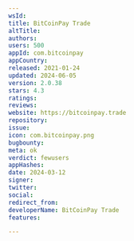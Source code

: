 ```yaml
---
wsId: 
title: BitCoinPay Trade
altTitle: 
authors: 
users: 500
appId: com.bitcoinpay
appCountry: 
released: 2021-01-24
updated: 2024-06-05
version: 2.0.38
stars: 4.3
ratings: 
reviews: 
website: https://bitcoinpay.trade
repository: 
issue: 
icon: com.bitcoinpay.png
bugbounty: 
meta: ok
verdict: fewusers
appHashes: 
date: 2024-03-12
signer: 
twitter: 
social: 
redirect_from: 
developerName: BitCoinPay Trade
features: 

---
```


